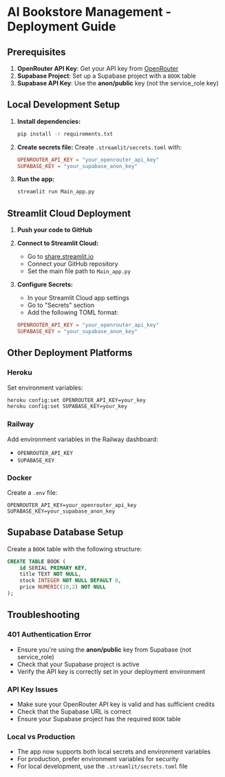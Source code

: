 # AI Bookstore Management - Deployment Guide

## Prerequisites

1. **OpenRouter API Key**: Get your API key from [OpenRouter](https://openrouter.ai/)
2. **Supabase Project**: Set up a Supabase project with a `BOOK` table
3. **Supabase API Key**: Use the **anon/public** key (not the service_role key)

## Local Development Setup

1. **Install dependencies:**
   ```bash
   pip install -r requirements.txt
   ```

2. **Create secrets file:**
   Create `.streamlit/secrets.toml` with:
   ```toml
   OPENROUTER_API_KEY = "your_openrouter_api_key"
   SUPABASE_KEY = "your_supabase_anon_key"
   ```

3. **Run the app:**
   ```bash
   streamlit run Main_app.py
   ```

## Streamlit Cloud Deployment

1. **Push your code to GitHub**

2. **Connect to Streamlit Cloud:**
   - Go to [share.streamlit.io](https://share.streamlit.io)
   - Connect your GitHub repository
   - Set the main file path to `Main_app.py`

3. **Configure Secrets:**
   - In your Streamlit Cloud app settings
   - Go to "Secrets" section
   - Add the following TOML format:
   ```toml
   OPENROUTER_API_KEY = "your_openrouter_api_key"
   SUPABASE_KEY = "your_supabase_anon_key"
   ```

## Other Deployment Platforms

### Heroku
Set environment variables:
```bash
heroku config:set OPENROUTER_API_KEY=your_key
heroku config:set SUPABASE_KEY=your_key
```

### Railway
Add environment variables in the Railway dashboard:
- `OPENROUTER_API_KEY`
- `SUPABASE_KEY`

### Docker
Create a `.env` file:
```env
OPENROUTER_API_KEY=your_openrouter_api_key
SUPABASE_KEY=your_supabase_anon_key
```

## Supabase Database Setup

Create a `BOOK` table with the following structure:
```sql
CREATE TABLE BOOK (
    id SERIAL PRIMARY KEY,
    title TEXT NOT NULL,
    stock INTEGER NOT NULL DEFAULT 0,
    price NUMERIC(10,2) NOT NULL
);
```

## Troubleshooting

### 401 Authentication Error
- Ensure you're using the **anon/public** key from Supabase (not service_role)
- Check that your Supabase project is active
- Verify the API key is correctly set in your deployment environment

### API Key Issues
- Make sure your OpenRouter API key is valid and has sufficient credits
- Check that the Supabase URL is correct
- Ensure your Supabase project has the required `BOOK` table

### Local vs Production
- The app now supports both local secrets and environment variables
- For production, prefer environment variables for security
- For local development, use the `.streamlit/secrets.toml` file
